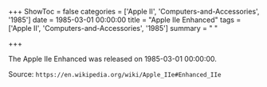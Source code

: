 +++
ShowToc = false
categories = ['Apple II', 'Computers-and-Accessories', '1985']
date = 1985-03-01 00:00:00
title = "Apple IIe Enhanced"
tags = ['Apple II', 'Computers-and-Accessories', '1985']
summary = " "

+++

The Apple IIe Enhanced was released on 1985-03-01 00:00:00.

Source: `https://en.wikipedia.org/wiki/Apple_IIe#Enhanced_IIe`


